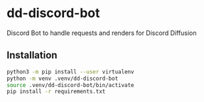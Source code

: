 # dd-discord-bot
Discord Bot to handle requests and renders for Discord Diffusion

## Installation

```bash
python3 -m pip install --user virtualenv
python -m venv .venv/dd-discord-bot
source .venv/dd-discord-bot/bin/activate
pip install -r requirements.txt
```